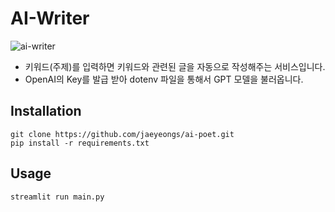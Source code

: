 # AI-Writer

![ai-writer](https://github.com/jaeyeongs/AI-Writer/assets/87981867/a8eeac8d-1226-41a6-813f-5637ce87a295)

- 키워드(주제)를 입력하면 키워드와 관련된 글을 자동으로 작성해주는 서비스입니다.
- OpenAI의 Key를 발급 받아 dotenv 파일을 통해서 GPT 모델을 불러옵니다.

## Installation

```
git clone https://github.com/jaeyeongs/ai-poet.git
pip install -r requirements.txt
```

## Usage

```
streamlit run main.py
```
